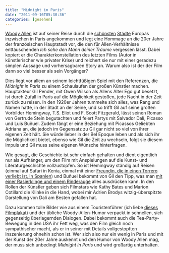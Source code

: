 ```yaml
---
title: "Midnight in Paris"
date: "2011-09-16T05:30:36"
categories: [gesehen]
---
```


[Woody Allen](/blog/?s=Woody+Allen) ist auf seiner Reise durch die [schönsten](/2009/08/22/scoop-der-knuller/) [Städte](/2008/12/24/vicky-cristina-barcelona/) Europas inzwischen in Paris angekommen und legt eine Hommage an die 20er Jahre der französischen Hauptstadt vor, die den für Allen-Verhältnisse enttäuschenden *Ich sehe den Mann deiner Träume* vergessen lässt. Dabei kopiert er die Charakterkonstellation des letzten Films (Autor in künstlerischer wie privater Krise) und reichert sie nur mit einer geradezu simplen Aussage und vorhersagbaren Story an. Warum also ist der der Film dann so viel besser als sein Vorgänger?

Dies liegt vor allem an seinem leichtfüßigen Spiel mit den Referenzen, die *Midnight in Paris* zu einem Schaulaufen der großen Künstler machen. Hauptakteur Gil Pender, mit Owen Wilson als Allens Alter Ego gut besetzt, ist durch Zufall in Paris auf die Möglichkeit gestoßen, jede Nacht in der Zeit zurück zu reisen. In den 1920er Jahren tummelte sich alles, was Rang und Namen hatte, in der Stadt an der Seine, und so trifft Gil auf seine großen Vorbilder Hemingway, T.S. Eliot und F. Scott Fitzgerald, lässt seinen Roman von Gertrude Stein begutachten und feiert Partys mit Salvador Dalí, Picasso und Luis Buñuel. Zudem fängt er eine Beziehung mit Picassos Geliebten Adriana an, die jedoch im Gegensatz zu Gil gar nicht so viel von ihrer eigenen Zeit hält. Sie würde lieber in der Bel Epoque leben und als sich ihr die Möglichkeit bietet, ebenso wie Gil die Zeit zu wechseln, folgt sie diesem Impuls und Gil muss seine eigenen Wünsche hinterfragen.

Wie gesagt, die Geschichte ist sehr einfach gehalten und dient eigentlich nur als Aufhänger, um den Film mit Anspielungen auf die Kunst- und Literaturgeschichte vollzustopfen. So ist Hemingway ständig auf Reisen (einmal auf Safari in Kenia, einmal mit einer [Freundin, die in einen Torrero verliebt ist, in Spanien](/2008/05/28/bucher-kurzbesprechung/)) und Buñuel bekommt von Gil den Tipp, was man [mit einer Rasierklinge und einem Rinderauge](http://de.wikipedia.org/wiki/Ein_andalusischer_Hund) alles ausdrücken kann. In den Rollen der Künstler geben sich Filmstars wie Kathy Bates und Marion Cotillard die Klinke in die Hand, wobei mir Adrien Brodys witzig-überspitzte Darstellung von Dali am Besten gefallen hat.

Dazu kommen tolle Bilder wie aus einem Touristenführer (ich liebe [dieses Filmplakat](http://www.midnight-in-paris.de/)) und der übliche Woody-Allen-Humor verpackt in schnellen, sich gegenseitig überlagernden Dialogen. Dabei bekommt auch die Tea-Party-Bewegung in den USA ihr Fett weg, was den Film gleich noch sympathischer macht, als er in seiner mit Details vollgestopften Inszenierung ohnehin schon ist. Wer sich also nur ein wenig in Paris und mit der Kunst der 20er Jahre auskennt und den Humor von Woody Allen mag, der muss sich unbedingt *Midnight in Paris* und wird großartig unterhalten.
